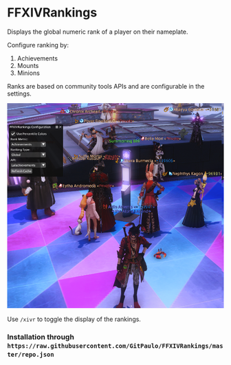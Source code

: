 # FFXIVRankings

Displays the global numeric rank of a player on their nameplate.

Configure ranking by:
1. Achievements
2. Mounts
3. Minions

Ranks are based on community tools APIs and are configurable in the settings.

![image](./preview.png)

Use `/xivr` to toggle the display of the rankings.

### Installation through `https://raw.githubusercontent.com/GitPaulo/FFXIVRankings/master/repo.json`
